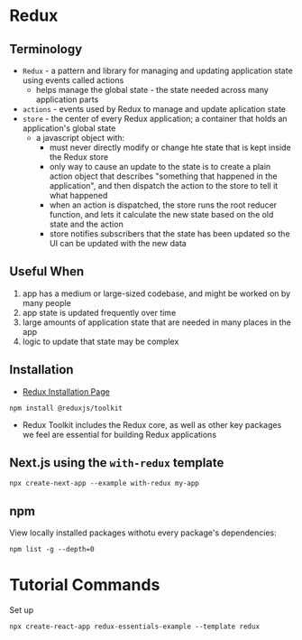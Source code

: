 # Redux

## Terminology
- `Redux` - a pattern and library for managing and updating application state using events called actions
  - helps manage the global state - the state needed across many application parts
- `actions` - events used by Redux to manage and update aplication state
- `store` - the center of every Redux application; a container that holds an application's global state
  - a javascript object with:
    - must never directly modify or change hte state that is kept inside the Redux store
    - only way to cause an update to the state is to create a plain action object that describes "something that happened in the application", and then dispatch the action to the store to tell it what happened
    - when an action is dispatched, the store runs the root reducer function, and lets it calculate the new state based on the old state and the action
    - store notifies subscribers that the state has been updated so the UI can be updated with the new data

## Useful When
1. app has a medium or large-sized codebase, and might be worked on by many people
2. app state is updated frequently over time
3. large amounts of application state that are needed in many places in the app
4. logic to update that state may be complex

## Installation
- [Redux Installation Page](https://redux.js.org/introduction/installation)
```
npm install @reduxjs/toolkit
```
- Redux Toolkit includes the Redux core, as well as other key packages we feel are essential for building Redux applications

## Next.js using the `with-redux` template
```
npx create-next-app --example with-redux my-app
```

## npm
View locally installed packages withotu every package's dependencies:
```
npm list -g --depth=0
```

# Tutorial Commands
Set up 
```
npx create-react-app redux-essentials-example --template redux
```
